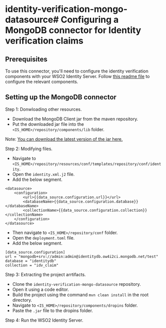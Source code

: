 # identity-verification-mongo-datasource# Configuring a MongoDB connector for Identity verification claims

## Prerequisites

To use this connector, you'll need to configure the identity verification components with your WSO2 Identity Server. Follow [this readme file](link) to configure the relevant components.

## Setting up the MongoDB connector

Step 1: Donwloading other resources.

- Download the MongoDB Client jar from the maven repository.
- Put the downloaded jar file into the `<IS_HOME>/repository/components/lib` folder.

Note: [You can download the latest version of the jar here.](https://mvnrepository.com/artifact/org.mongodb/mongo-java-driver)

Step 2: Modifying files.

- Navigate to `<IS_HOME>/repository/resources/conf/templates/repository/conf/identity`.
- Open the `identity.xml.j2` file.
- Add the below segment.

```
<datasource>
    <configuration>
        <url>{{data_source.configuration.url}}</url>
        <databaseName>{{data_source.configuration.database}}</databaseName>
        <collectionName>{{data_source.configuration.collection}}</collectionName>
    </configuration>
</datasource>
```

- Then navigate to `<IS_HOME>/repository/conf` folder.
- Open the `deployment.toml` file.
- Add the below segment.

```
[data_source.configuration]
url = "mongodb+srv://admin:admin@identitydb.ow4i2ci.mongodb.net/test"
database = "identitydb"
collection = "idv_claim"
```

Step 3: Extracting the project arrtifacts.

- Clone the `identity-verification-mongo-datasource` repository.
- Open it using a code editor.
- Build the project using the command `mvn clean install` in the root directory.
- Navigate to `<IS_HOME>/repository/components/dropins` folder.
- Paste the `.jar` file to the dropins folder.

Step 4: Run the WSO2 Identity Server.

